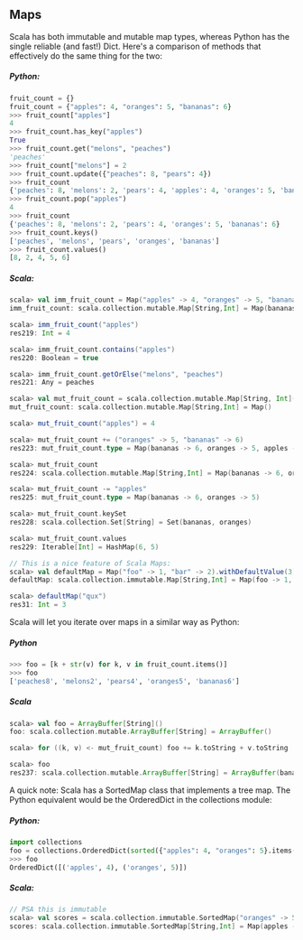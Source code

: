 Maps
----

Scala has both immutable and mutable map types, whereas Python has the single reliable (and fast!) Dict. Here's a comparison of methods that effectively do the same thing for the two:

##### Python:
```python
fruit_count = {}
fruit_count = {"apples": 4, "oranges": 5, "bananas": 6}
>>> fruit_count["apples"]
4
>>> fruit_count.has_key("apples")
True
>>> fruit_count.get("melons", "peaches")
'peaches'
>>> fruit_count["melons"] = 2
>>> fruit_count.update({"peaches": 8, "pears": 4})
>>> fruit_count
{'peaches': 8, 'melons': 2, 'pears': 4, 'apples': 4, 'oranges': 5, 'bananas': 6}
>>> fruit_count.pop("apples")
4
>>> fruit_count
{'peaches': 8, 'melons': 2, 'pears': 4, 'oranges': 5, 'bananas': 6}
>>> fruit_count.keys()
['peaches', 'melons', 'pears', 'oranges', 'bananas']
>>> fruit_count.values()
[8, 2, 4, 5, 6]
```

##### Scala:
```scala
scala> val imm_fruit_count = Map("apples" -> 4, "oranges" -> 5, "bananas" -> 6)
imm_fruit_count: scala.collection.mutable.Map[String,Int] = Map(bananas -> 6, oranges -> 5, apples -> 4)

scala> imm_fruit_count("apples")
res219: Int = 4

scala> imm_fruit_count.contains("apples")
res220: Boolean = true

scala> imm_fruit_count.getOrElse("melons", "peaches")
res221: Any = peaches

scala> val mut_fruit_count = scala.collection.mutable.Map[String, Int]()
mut_fruit_count: scala.collection.mutable.Map[String,Int] = Map()

scala> mut_fruit_count("apples") = 4

scala> mut_fruit_count += ("oranges" -> 5, "bananas" -> 6)
res223: mut_fruit_count.type = Map(bananas -> 6, oranges -> 5, apples -> 4)

scala> mut_fruit_count
res224: scala.collection.mutable.Map[String,Int] = Map(bananas -> 6, oranges -> 5, apples -> 4)

scala> mut_fruit_count -= "apples"
res225: mut_fruit_count.type = Map(bananas -> 6, oranges -> 5)

scala> mut_fruit_count.keySet
res228: scala.collection.Set[String] = Set(bananas, oranges)

scala> mut_fruit_count.values
res229: Iterable[Int] = HashMap(6, 5)

// This is a nice feature of Scala Maps:
scala> val defaultMap = Map("foo" -> 1, "bar" -> 2).withDefaultValue(3)
defaultMap: scala.collection.immutable.Map[String,Int] = Map(foo -> 1, bar -> 2)

scala> defaultMap("qux")
res31: Int = 3
```

Scala will let you iterate over maps in a similar way as Python:

##### Python
```python
>>> foo = [k + str(v) for k, v in fruit_count.items()]
>>> foo
['peaches8', 'melons2', 'pears4', 'oranges5', 'bananas6']
```

##### Scala
```scala
scala> val foo = ArrayBuffer[String]()
foo: scala.collection.mutable.ArrayBuffer[String] = ArrayBuffer()

scala> for ((k, v) <- mut_fruit_count) foo += k.toString + v.toString

scala> foo
res237: scala.collection.mutable.ArrayBuffer[String] = ArrayBuffer(bananas6, oranges5)
```

A quick note: Scala has a SortedMap class that implements a tree map. The Python equivalent would be the OrderedDict in the collections module:

##### Python:
```python
import collections
foo = collections.OrderedDict(sorted({"apples": 4, "oranges": 5}.items()))
>>> foo
OrderedDict([('apples', 4), ('oranges', 5)])
```

##### Scala:
```scala
// PSA this is immutable
scala> val scores = scala.collection.immutable.SortedMap("oranges" -> 5, "apples" -> 4)
scores: scala.collection.immutable.SortedMap[String,Int] = Map(apples -> 4, oranges -> 5)
```



